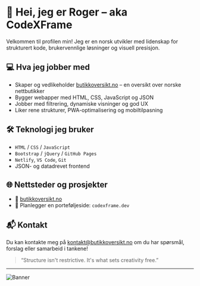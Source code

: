 # 👋 Hei, jeg er Roger – aka **CodeXFrame**

Velkommen til profilen min! Jeg er en norsk utvikler med lidenskap for strukturert kode, brukervennlige løsninger og visuell presisjon.

## 💻 Hva jeg jobber med
- Skaper og vedlikeholder [butikkoversikt.no](https://butikkoversikt.no) – en oversikt over norske nettbutikker
- Bygger webapper med HTML, CSS, JavaScript og JSON
- Jobber med filtrering, dynamiske visninger og god UX
- Liker rene strukturer, PWA-optimalisering og mobiltilpasning

## 🛠️ Teknologi jeg bruker
- `HTML` / `CSS` / `JavaScript`
- `Bootstrap` / `jQuery` / `GitHub Pages`
- `Netlify`, `VS Code`, `Git`
- JSON- og datadrevet frontend

## 🌐 Nettsteder og prosjekter
- 🔗 [butikkoversikt.no](https://butikkoversikt.no)
- 🌱 Planlegger en porteføljeside: `codexframe.dev`

## 📬 Kontakt
Du kan kontakte meg på [kontakt@butikkoversikt.no](mailto:kontakt@butikkoversikt.no) om du har spørsmål, forslag eller samarbeid i tankene!

> “Structure isn't restrictive. It's what sets creativity free.” 

---

![Banner](https://via.placeholder.com/1000x200?text=CodeXFrame+%7C+Structured+Coding+%26+UX+Craftsmanship)
